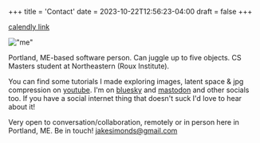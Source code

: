 +++
title = 'Contact'
date = 2023-10-22T12:56:23-04:00
draft = false
+++

[calendly link](https://calendly.com/jakesimonds/30min)

!["me"](/img/me.jpg)

Portland, ME-based software person. Can juggle up to five objects. CS Masters student at Northeastern (Roux Institute). 

You can find some tutorials I made exploring images, latent space & jpg compression on [youtube](https://www.youtube.com/channel/UCpFm-dXInX6cLwbKaXPdhzw).
I'm on [bluesky](https://bsky.app/profile/jakesimonds.bsky.social) and [mastodon](
https://mastodon.social/@jakejake) and other socials too. If you have a social internet thing that doesn't suck I'd love to hear about it! 

Very open to conversation/collaboration, remotely or in person here in Portland, ME. Be in touch! 
jakesimonds@gmail.com

